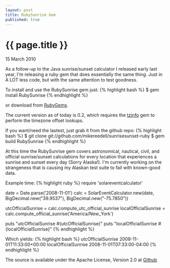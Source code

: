 ```yaml
---
layout: post 
title: RubySunrise Gem
published: true
---
```


# {{ page.title }}

<p class="postdate">15 March 2010</p>

As a follow-up to the Java sunrise/sunset calculator I released early last year, I'm releasing a ruby gem that does essentially the same thing.  Just in A LOT less code, but with the same attention to test goodness.

To install and use the RubySunrise gem just:
{% highlight bash %}
$ gem install RubySunrise
{% endhighlight %}

or download from [RubyGems](http://rubygems.org/gems/RubySunrise).

The current version as of today is 0.2, which requires the [tzinfo](http://tzinfo.rubyforge.org/) gem to perform the timezone offset lookups.

If you want/need the lastest, just grab it from the github repo:
{% highlight bash %}
$ git clone git://github.com/mikereedell/sunrisesunset-ruby
$ gem build RubySunrise
{% endhighlight %}

At this time the RubySunrise gem covers astronomical, nautical, civil, and official sunrise/sunset calculations for every location that experiences a sunrise and sunset every day (Sorry Alaska!).  I'm currently working on the strangeness that is causing my Alaskan test suite to fail with known-good data.

Example time:
{% highlight ruby %}
require 'solareventcalculator'

date = Date.parse('2008-11-01')
calc = SolarEventCalculator.new(date, BigDecimal.new("39.9537"), BigDecimal.new("-75.7850"))

utcOfficialSunrise = calc.compute_utc_official_sunrise
localOfficialSunrise = calc.compute_official_sunrise('America/New_York')

puts "utcOfficialSunrise #{utcOfficialSunrise}"
puts "localOfficialSunrise #{localOfficialSunrise}"
{% endhighlight %}

Which yields:
{% highlight bash %}
utcOfficialSunrise 2008-11-01T11:33:00+00:00
localOfficialSunrise 2008-11-01T07:33:00-04:00
{% endhighlight %}

The source is available under the Apache License, Version 2.0 at [Github](http://github.com/mikereedell/sunrisesunset-ruby)